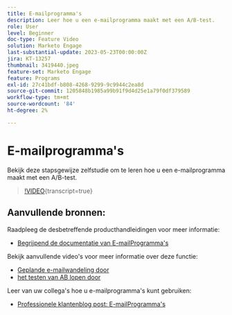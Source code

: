 ```yaml
---
title: E-mailprogramma's
description: Leer hoe u een e-mailprogramma maakt met een A/B-test.
role: User
level: Beginner
doc-type: Feature Video
solution: Marketo Engage
last-substantial-update: 2023-05-23T00:00:00Z
jira: KT-13257
thumbnail: 3419440.jpeg
feature-set: Marketo Engage
feature: Programs
exl-id: 27c41bdf-b808-4268-9299-9c9944c2ea8d
source-git-commit: 1205848b1985a99b91f9d4d25e1a79f0df379589
workflow-type: tm+mt
source-wordcount: '84'
ht-degree: 2%

---
```


# E-mailprogramma&#39;s

Bekijk deze stapsgewijze zelfstudie om te leren hoe u een e-mailprogramma maakt met een A/B-test.

>[!VIDEO](https://video.tv.adobe.com/v/3419440/?learn=on){transcript=true}


## Aanvullende bronnen:

Raadpleeg de desbetreffende producthandleidingen voor meer informatie:
* [ Begrijpend de documentatie van E-mailProgramma&#39;s ](https://experienceleague.adobe.com/docs/marketo/using/product-docs/email-marketing/email-programs/creating-an-email-program/understanding-email-programs.html?lang=nl-NL)

Bekijk aanvullende video&#39;s voor meer informatie over deze functie:
* [ Geplande e-mailwandeling door ](https://experienceleague.adobe.com/docs/marketo-learn/tutorials/email-marketing/scheduled-email-watch.html?lang=nl-NL)
* [ het testen van AB lopen door ](https://experienceleague.adobe.com/docs/marketo-learn/tutorials/email-marketing/ab-testing-watch.html?lang=nl-NL)

Leer van uw collega&#39;s hoe u e-mailprogramma&#39;s kunt gebruiken:
* [ Professionele klantenblog post: E-mailProgramma&#39;s ](https://nation.marketo.com/t5/product-blogs/marketo-success-series-email-programs/ba-p/304968)
